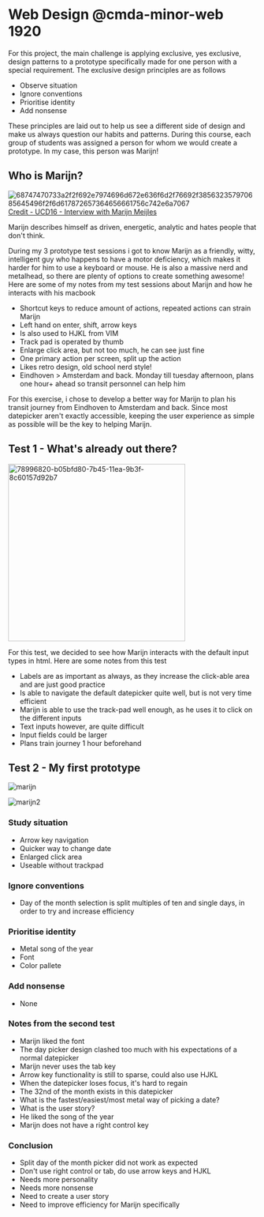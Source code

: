 # Web Design @cmda-minor-web 1920
For this project, the main challenge is applying exclusive, yes exclusive, design patterns to a prototype specifically made for one person with a special requirement. The exclusive design principles are as follows

* Observe situation
* Ignore conventions
* Prioritise identity
* Add nonsense

These principles are laid out to help us see a different side of design and make us always question our habits and patterns.
During this course, each group of students was assigned a person for whom we would create a prototype. In my case, this person was Marijn!

## Who is Marijn?
![68747470733a2f2f692e7974696d672e636f6d2f76692f385632357970685645496f2f6d617872657364656661756c742e6a7067](https://user-images.githubusercontent.com/43436118/80985602-bc2e9d00-8e2f-11ea-9db6-6d91effe1fad.jpg)
[Credit - UCD16 - Interview with Marijn Meijles](https://www.youtube.com/watch?v=8V25yphVEIo)

Marijn describes himself as driven, energetic, analytic and hates people that don't think.

During my 3 prototype test sessions i got to know Marijn as a friendly, witty, intelligent guy who happens to have a motor deficiency, which makes it harder for him to use a keyboard or mouse. He is also a massive nerd and metalhead, so there are plenty of options to create something awesome! Here are some of my notes from my test sessions about Marijn and how he interacts with his macbook

* Shortcut keys to reduce amount of actions, repeated actions can strain Marijn
* Left hand on enter, shift, arrow keys
* Is also used to HJKL from VIM
* Track pad is operated by thumb
* Enlarge click area, but not too much, he can see just fine
* One primary action per screen, split up the action
* Likes retro design, old school nerd style!
* Eindhoven > Amsterdam and back. Monday till tuesday afternoon, plans one hour+ ahead so transit personnel can help him

For this exercise, i chose to develop a better way for Marijn to plan his transit journey from Eindhoven to Amsterdam and back.
Since most datepicker aren't exactly accessible, keeping the user experience as simple as possible will be the key to helping Marijn.

## Test 1 - What's already out there?
<img width="359" alt="78996820-b05bfd80-7b45-11ea-9b3f-8c60157d92b7" src="https://user-images.githubusercontent.com/43436118/80986161-7920f980-8e30-11ea-89ea-9e8128e0d557.png">

For this test, we decided to see how Marijn interacts with the default input types in html. Here are some notes from this test
* Labels are as important as always, as they increase the click-able area and are just good practice
* Is able to navigate the default datepicker quite well, but is not very time efficient
* Marijn is able to use the track-pad well enough, as he uses it to click on the different inputs
* Text inputs however, are quite difficult
* Input fields could be larger
* Plans train journey 1 hour beforehand

## Test 2 - My first prototype
![marijn](https://user-images.githubusercontent.com/43436118/81084377-1134e680-8ef6-11ea-9c9f-765a46750fce.PNG)


![marijn2](https://user-images.githubusercontent.com/43436118/81084409-18f48b00-8ef6-11ea-98f5-5172b29d0426.PNG)

### Study situation
* Arrow key navigation
* Quicker way to change date
* Enlarged click area
* Useable without trackpad

### Ignore conventions
* Day of the month selection is split multiples of ten and single days, in order to try and increase efficiency

### Prioritise identity
* Metal song of the year
* Font
* Color pallete

### Add nonsense
* None

### Notes from the second test

* Marijn liked the font
* The day picker design clashed too much with his expectations of a normal datepicker
* Marijn never uses the tab key
* Arrow key functionality is still to sparse, could also use HJKL
* When the datepicker loses focus, it's hard to regain
* The 32nd of the month exists in this datepicker
* What is the fastest/easiest/most metal way of picking a date?
* What is the user story?
* He liked the song of the year
* Marijn does not have a right control key

### Conclusion
* Split day of the month picker did not work as expected
* Don't use right control or tab, do use arrow keys and HJKL
* Needs more personality
* Needs more nonsense
* Need to create a user story
* Need to improve efficiency for Marijn specifically





<!-- Add a link to your live demo in Github Pages 🌐-->

<!-- ☝️ replace this description with a description of your own work -->

<!-- replace the code in the /docs folder with your own, so you can showcase your work with GitHub Pages 🌍 -->

<!-- Add a nice image here at the end of the week, showing off your shiny frontend 📸 -->

<!-- Maybe a table of contents here? 📚 -->

<!-- How about a section that describes how to install this project? 🤓 -->

<!-- ...but how does one use this project? What are its features 🤔 -->

<!-- What external data source is featured in your project and what are its properties 🌠 -->

<!-- This would be a good place for your data life cycle ♻️-->

<!-- Maybe a checklist of done stuff and stuff still on your wishlist? ✅ -->

<!-- How about a license here? 📜  -->

[rubric]: https://docs.google.com/spreadsheets/d/e/2PACX-1vSd1I4ma8R5mtVMyrbp6PA2qEInWiOialK9Fr2orD3afUBqOyvTg_JaQZ6-P4YGURI-eA7PoHT8TRge/pubhtml
